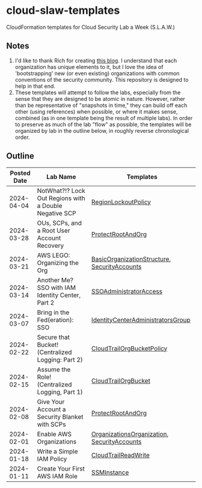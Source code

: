 # cloud-slaw-templates

CloudFormation templates for Cloud Security Lab a Week (S.L.A.W.)

## Notes

1. I'd like to thank Rich for creating [this blog](https://slaw.securosis.com/). I understand that each organization
   has unique elements to it, but I love the idea of 'bootstrapping' new (or even existing)
   organizations with common conventions of the security community. This repository is
   designed to help in that end.
2. These templates will attempt to follow the labs, especially from the sense that they
   are designed to be atomic in nature. However, rather than be representative of
   "snapshots in time," they can build off each other (using references) when possible, or
   where it makes sense, combined (as in one template being the result of multiple labs).
   In order to preserve as much of the lab "flow" as possible, the templates will be
   organized by lab in the outline below, in roughly reverse chronological order.

## Outline

| Posted Date | Lab Name                                               | Templates                                                                                                                                |
| ----------- | ------------------------------------------------------ | ---------------------------------------------------------------------------------------------------------------------------------------- |
| 2024-04-04  | NotWhat?!? Lock Out Regions with a Double Negative SCP | [RegionLockoutPolicy](./templates/RegionLockoutPolicy.template)                                                                          |
| 2024-03-28  | OUs, SCPs, and a Root User Account Recovery            | [ProtectRootAndOrg](./templates/ProtectRootAndOrg.template)                                                                              |
| 2024-03-21  | AWS LEGO: Organizing the Org                           | [BasicOrganizationStructure](./templates/BasicOrganizationStructure.template), [SecurityAccounts](./templates/SecurityAccounts.template) |
| 2024-03-14  | Another Me? SSO with IAM Identity Center, Part 2       | [SSOAdministratorAccess](./templates/SSOAdministratorAccess.template)                                                                    |
| 2024-03-07  | Bring in the Fed(eration): SSO                         | [IdentityCenterAdministratorsGroup](./templates/IdentityCenterAdministratorsGroup.template)                                              |
| 2024-02-22  | Secure that Bucket! (Centralized Logging: Part 2)      | [CloudTrailOrgBucketPolicy](./templates/CloudTrailOrgBucketPolicy.template)                                                              |
| 2024-02-15  | Assume the Role! (Centralized Logging, Part 1)         | [CloudTrailOrgBucket](./templates/CloudTrailOrgBucket.template)                                                                          |
| 2024-02-08  | Give Your Account a Security Blanket with SCPs         | [ProtectRootAndOrg](./templates/ProtectRootAndOrg.template)                                                                              |
| 2024-02-01  | Enable AWS Organizations                               | [OrganizationsOrganization](./templates/OrganizationsOrganization.template), [SecurityAccounts](./templates/SecurityAccounts.template)   |
| 2024-01-18  | Write a Simple IAM Policy                              | [CloudTrailReadWrite](./templates/CloudTrailReadWrite.template)                                                                          |
| 2024-01-11  | Create Your First AWS IAM Role                         | [SSMInstance](./templates/SSMInstance.template)                                                                                          |
